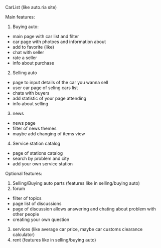CarList (like auto.ria site)

Main features:
1) Buying auto:
  - main page with car list and filter
  - car page with photoes and information about
  - add to favorite (like)
  - chat with seller
  - rate a seller
  - info about purchase
2) Selling auto
  - page to input details of the car you wanna sell
  - user car page of seling cars list 
  - chats with buyers
  - add statistic of your page attending
  - info about selling
3) news
  - news page
  - filter of news themes
  - maybe add changing of items view 
4) Service station catalog
  - page of stations catalog
  - search by problem and city
  - add your own service station

Optional features:
1) Selling/Buying auto parts
  (features like in selling/buying auto)
2) forum
  - filter of topics 
  - page list of discussions
  - page of discussion allows answering and chating about problem with other people
  - creating your own question 
3) services (like average car price, maybe car customs clearance calculator)
4) rent
  (features like in selling/buying auto)






